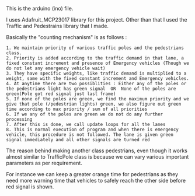 This is the arduino (ino) file.

I uses Adafruit_MCP23017 library for this project.
Other than that I used the Traffic and Pedestrains library that I made.

Basically the "counting mechanism" is as follows :

	1. We maintain priority of various traffic poles and the pedestrians class.
	2. Priority is added according to the traffic demand in that lane, a fixed constant increment and presence of Emergency vehicles (Though we do not let any emergency vehicle wait)
	3. They have specific weights, like traffic demand is multiplied to a weight, same with the fixed constant increment and Emergency vehicles.
	4. At anytime there are two possiblities : Either any of the poles or the pedestrians light has green signal  OR  None of the poles are green(Pole got red signal just last frame)
	5. If none of the poles are green, we find the maximum priority and we give that pole (/pedestrian lights) green, we also figure out green time according to max priority / sum of all priorities
	6. If we any of the poles are green we do not do any further processing
	7. After this is done, we call update loops for all the lanes
	8. This is normal execution of program and when there is emergency vehicle, this procedure is not followed. The lane is given green signal immediately and all other signals are turned red

The reason behind making another class pedestrians, even though it works almost similar to TrafficPole class is because we can vary various important parameters as per requirement.

For instance we can keep a greater orange time for pedestrians as they need more warning time that vehicles to safely reach the other side before red signal is shown.
